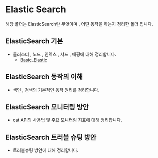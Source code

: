 # Elastic Search 
해당 폴더는 ElasticSearch란 무엇이며 , 어떤 동작을 하는지 정리한 폴더 입니다.

## ElasticSearch 기본
- 클러스터 , 노드 , 인덱스 , 샤드 , 매핑에 대해 정리합니다.
    - [Basic_Elastic](./Basic_Elastic.md)

## ElasticSearch 동작의 이해
- 색인 , 검색의 기본적인 동작 원리를 정리합니다.

## ElasticSearch 모니터링 방안
- cat API의 사용법 및 주요 모니터링 지표에 대해 정리합니다.

## ElasticSearch 트러블 슈팅 방안
- 트러블슈팅 방안에 대해 정리합니다.